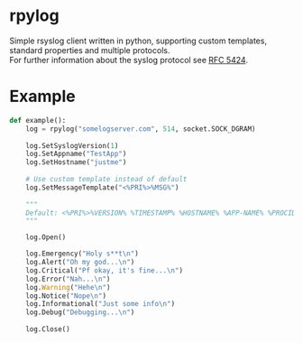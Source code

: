 # rpylog
Simple rsyslog client written in python, supporting custom templates, standard properties and multiple protocols.   
For further information about the syslog protocol see <a href="https://tools.ietf.org/html/rfc5424">RFC 5424</a>.

# Example

```python
def example():
    log = rpylog("somelogserver.com", 514, socket.SOCK_DGRAM)
    
    log.SetSyslogVersion(1)
    log.SetAppname("TestApp")
    log.SetHostname("justme")
    
    # Use custom template instead of default
    log.SetMessageTemplate("<%PRI%>%MSG%")
    
    """
    Default: <%PRI%>%VERSION% %TIMESTAMP% %HOSTNAME% %APP-NAME% %PROCID% %MSGID% %MSG%
    """

    log.Open()

    log.Emergency("Holy s**t\n")
    log.Alert("Oh my god...\n")
    log.Critical("Pf okay, it's fine...\n")
    log.Error("Nah...\n")
    log.Warning("Hehe\n")
    log.Notice("Nope\n")
    log.Informational("Just some info\n")
    log.Debug("Debugging...\n")
    
    log.Close()
```
